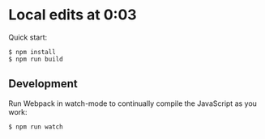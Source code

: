 # Local edits at 0:03

Quick start:

```
$ npm install
$ npm run build
````

## Development

Run Webpack in watch-mode to continually compile the JavaScript as you work:

```
$ npm run watch
```
